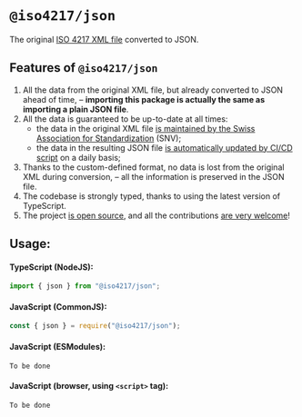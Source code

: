 # `@iso4217/json`

The original [ISO 4217 XML file][1] converted to JSON.

## Features of `@iso4217/json`
1. All the data from the original XML file, but already converted to JSON ahead of time, – **importing this package is actually the same as importing a plain JSON file**.
1. All the data is guaranteed to be up-to-date at all times:
    - the data in the original XML file [is maintained by the Swiss Association for Standardization][2] (SNV);
    - the data in the resulting JSON file [is automatically updated by CI/CD script][3] on a daily basis;
1. Thanks to the custom-defined format, no data is lost from the original XML during conversion, – all the information is preserved in the JSON file.
1. The codebase is strongly typed, thanks to using the latest version of TypeScript.
1. The project [is open source][4], and all the contributions [are very welcome][5]!

  [1]: https://www.six-group.com/dam/download/financial-information/data-center/iso-currrency/amendments/lists/list_one.xml
  [2]: https://www.six-group.com/en/products-services/financial-information/data-standards.html#maintenance-agency
  [3]: TODO:
  [4]: https://github.com/parzh/iso4217
  [5]: https://github.com/parzh/iso4217/issues

## Usage:

#### TypeScript (NodeJS):

```ts
import { json } from "@iso4217/json";
```

#### JavaScript (CommonJS):

```ts
const { json } = require("@iso4217/json");
```

#### JavaScript (ESModules):

```
To be done
```

#### JavaScript (browser, using `<script>` tag):

```
To be done
```
